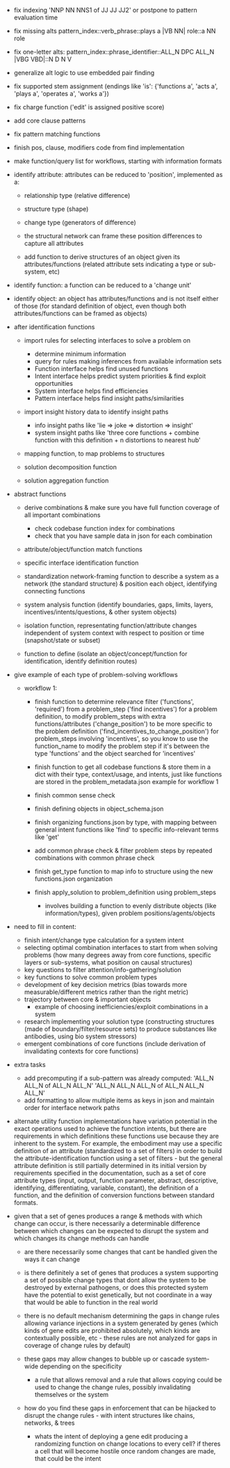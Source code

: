   - fix indexing 'NNP NN NNS1 of JJ JJ JJ2' or postpone to pattern evaluation time
  - fix missing alts
      pattern_index::verb_phrase::plays a |VB NN| role::a NN role
  - fix one-letter alts: pattern_index::phrase_identifier::ALL_N DPC ALL_N |VBG VBD|::N D N V
  - generalize alt logic to use embedded pair finding
  - fix supported stem assignment (endings like 'is': {'functions a', 'acts a', 'plays a', 'operates a', 'works a'})
  - fix charge function ('edit' is assigned positive score)
  - add core clause patterns 
  - fix pattern matching functions
  - finish pos, clause, modifiers code from find implementation

  - make function/query list for workflows, starting with information formats

  - identify attribute: attributes can be reduced to 'position', implemented as a:

      - relationship type (relative difference)
      - structure type (shape)
      - change type (generators of difference)

    - the structural network can frame these position differences to capture all attributes
    - add function to derive structures of an object given its attributes/functions (related attribute sets indicating a type or sub-system, etc)

  - identify function: a function can be reduced to a 'change unit'

  - identify object: an object has attributes/functions and is not itself either of those (for standard definition of object, even though both attributes/functions can be framed as objects)

  - after identification functions

    - import rules for selecting interfaces to solve a problem on

      - determine minimum information
      - query for rules making inferences from available information sets
      - Function interface helps find unused functions
      - Intent interface helps predict system priorities & find exploit opportunities
      - System interface helps find efficiencies
      - Pattern interface helps find insight paths/similarities

    - import insight history data to identify insight paths 
      - info insight paths like 'lie => joke => distortion => insight'
      - system insight paths like 'three core functions + combine function with this definition + n distortions to nearest hub'
    - mapping function, to map problems to structures
    - solution decomposition function
    - solution aggregation function

  - abstract functions

      - derive combinations & make sure you have full function coverage of all important combinations

        - check codebase function index for combinations
        - check that you have sample data in json for each combination

      - attribute/object/function match functions
      - specific interface identification function
      - standardization network-framing function to describe a system as a network (the standard structure) & position each object, identifying connecting functions
      - system analysis function (identify boundaries, gaps, limits, layers, incentives/intents/questions, & other system objects)
      - isolation function, representating function/attribute changes independent of system context with respect to position or time (snapshot/state or subset)
      - function to define (isolate an object/concept/function for identification, identify definition routes)

  - give example of each type of problem-solving workflows

    - workflow 1:

      - finish function to determine relevance filter ('functions', 'required') from a problem_step ('find incentives') for a problem definition, to modify problem_steps with extra functions/attributes ('change_position') to be more specific to the problem definition ('find_incentives_to_change_position') for problem_steps involving 'incentives', so you know to use the function_name to modify the problem step if it's between the type 'functions' and the object searched for 'incentives'

      - finish function to get all codebase functions & store them in a dict with their type, context/usage, and intents, just like functions are stored in the problem_metadata.json example for workflow 1
      - finish common sense check
      - finish defining objects in object_schema.json
      - finish organizing functions.json by type, with mapping between general intent functions like 'find' to specific info-relevant terms like 'get'
      - add common phrase check & filter problem steps by repeated combinations with common phrase check
      - finish get_type function to map info to structure using the new functions.json organization
      - finish apply_solution to problem_definition using problem_steps
        - involves building a function to evenly distribute objects (like information/types), given problem positions/agents/objects

  - need to fill in content:
    - finish intent/change type calculation for a system intent
    - selecting optimal combination interfaces to start from when solving problems 
      (how many degrees away from core functions, specific layers or sub-systems, what position on causal structures)
    - key questions to filter attention/info-gathering/solution
    - key functions to solve common problem types
    - development of key decision metrics (bias towards more measurable/different metrics rather than the right metric)
    - trajectory between core & important objects
      - example of choosing inefficiencies/exploit combinations in a system
    - research implementing your solution type (constructing structures (made of boundary/filter/resource sets) to produce substances like antibodies, using bio system stressors)
    - emergent combinations of core functions (include derivation of invalidating contexts for core functions)

  - extra tasks

    - add precomputing if a sub-pattern was already computed:
               'ALL_N ALL_N of ALL_N ALL_N'
         'ALL_N ALL_N ALL_N of ALL_N ALL_N ALL_N'
    - add formatting to allow multiple items as keys in json and maintain order for interface network paths

  - alternate utility function implementations have variation potential in the exact operations used to achieve the function intents, but there are requirements in which definitions these functions use because they are inherent to the system. For example, the embodiment may use a specific definition of an attribute (standardized to a set of filters) in order to build the attribute-identification function using a set of filters - but the general attribute definition is still partially determined in its initial version by requirements specified in the documentation, such as a set of core attribute types (input, output, function parameter, abstract, descriptive, identifying, differentiating, variable, constant), the definition of a function, and the definition of conversion functions between standard formats.


  - given that a set of genes produces a range & methods with which change can occur, is there necessarily a determinable difference between which changes can be expected to disrupt the system and which changes its change methods can handle
    - are there necessarily some changes that cant be handled given the ways it can change
    - is there definitely a set of genes that produces a system supporting a set of possible change types that dont allow the system to be destroyed by external pathogens, or does this protected system have the potential to exist genetically, but not coordinate in a way that would be able to function in the real world
    - there is no default mechanism determining the gaps in change rules allowing variance injections in a system generated by genes (which kinds of gene edits are prohibited absolutely, which kinds are contextually possible, etc - these rules are not analyzed for gaps in coverage of change rules by default)
    - these gaps may allow changes to bubble up or cascade system-wide depending on the specificity
      - a rule that allows removal and a rule that allows copying could be used to change the change rules, possibly invalidating themselves or the system
    - how do you find these gaps in enforcement that can be hijacked to disrupt the change rules - with intent structures like chains, networks, & trees

      - whats the intent of deploying a gene edit producing a randomizing function on change locations to every cell? if theres a cell that will become hostile once random changes are made, that could be the intent

